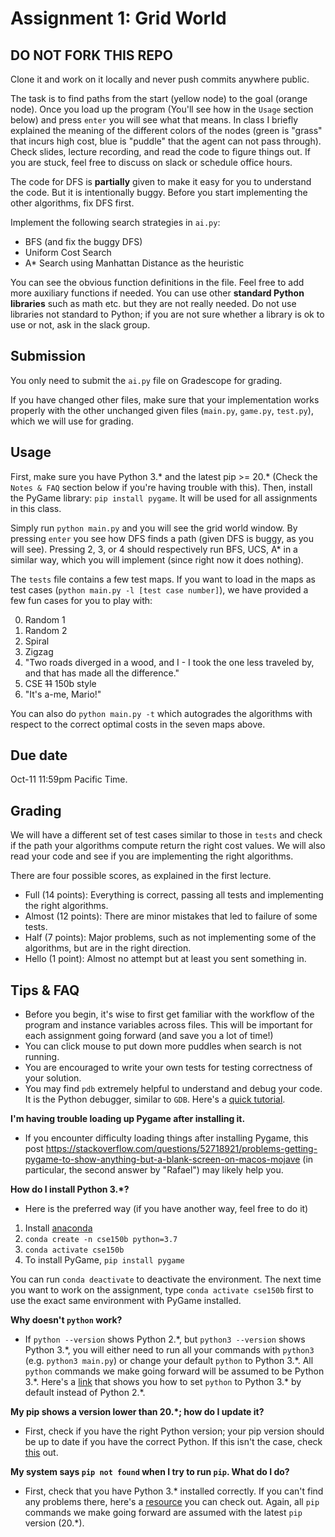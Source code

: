 # Assignment 1: Grid World

DO NOT FORK THIS REPO 
-----
Clone it and work on it locally and never push commits anywhere public.

The task is to find paths from the start (yellow node) to the goal (orange node). Once you load up the program (You'll see how in the `Usage` section below) and press `enter` you will see what that means. In class I briefly explained the meaning of the different colors of the nodes (green is "grass" that incurs high cost, blue is "puddle" that the agent can not pass through). Check slides, lecture recording, and read the code to figure things out. If you are stuck, feel free to discuss on slack or schedule office hours. 

The code for DFS is **partially** given to make it easy for you to understand the code. But it is intentionally buggy. Before you start implementing the other algorithms, fix DFS first. 

Implement the following search strategies in `ai.py`:

- BFS (and fix the buggy DFS)
- Uniform Cost Search
- A\* Search using Manhattan Distance as the heuristic

You can see the obvious function definitions in the file. Feel free to add more auxiliary functions if needed. You can use other **standard Python libraries** such as math etc. but they are not really needed. Do not use libraries not standard to Python; if you are not sure whether a library is ok to use or not, ask in the slack group.

Submission
----
You only need to submit the `ai.py` file on Gradescope for grading. 

If you have changed other files, make sure that your implementation works properly with the other unchanged given files (`main.py`, `game.py`, `test.py`), which we will use for grading. 

Usage
----
First, make sure you have Python 3.\* and the latest pip >= 20.\* (Check the `Notes & FAQ` section below if you're having trouble with this). Then, install the PyGame library: `pip install pygame`. It will be used for all assignments in this class.

Simply run `python main.py` and you will see the grid world window. By pressing `enter` you see how DFS finds a path (given DFS is buggy, as you will see). Pressing 2, 3, or 4 should respectively run BFS, UCS, A\* in a similar way, which you will implement (since right now it does nothing). 

The `tests` file contains a few test maps. If you want to load in the maps as test cases (`python main.py -l [test case number]`), we have provided a few fun cases for you to play with:

0. Random 1
1. Random 2
2. Spiral
3. Zigzag
4. "Two roads diverged in a wood, and I - I took the one less traveled by, and that has made all the difference."
5. CSE ~~11~~ 150b style
6. "It's a-me, Mario!"

You can also do `python main.py -t` which autogrades the algorithms with respect to the correct optimal costs in the seven maps above.

Due date
-----
Oct-11 11:59pm Pacific Time. 

Grading
-----
We will have a different set of test cases similar to those in `tests` and check if the path your algorithms compute return the right cost values. We will also read your code and see if you are implementing the right algorithms. 

There are four possible scores, as explained in the first lecture.

- Full (14 points): Everything is correct, passing all tests and implementing the right algorithms.
- Almost (12 points): There are minor mistakes that led to failure of some tests. 
- Half (7 points): Major problems, such as not implementing some of the algorithms, but are in the right direction. 
- Hello (1 point): Almost no attempt but at least you sent something in. 

Tips & FAQ
------
- Before you begin, it's wise to first get familiar with the workflow of the program and instance variables across files. This will be important for each assignment going forward (and save you a lot of time!)
- You can click mouse to put down more puddles when search is not running.
- You are encouraged to write your own tests for testing correctness of your solution. 
- You may find `pdb` extremely helpful to understand and debug your code. It is the Python debugger, similar to `GDB`. Here's a [quick tutorial](https://www.youtube.com/watch?v=VQjCx3P89yk&ab_channel=TutorialEdge).

**I'm having trouble loading up Pygame after installing it.**
- If you encounter difficulty loading things after installing Pygame, this post https://stackoverflow.com/questions/52718921/problems-getting-pygame-to-show-anything-but-a-blank-screen-on-macos-mojave (in particular, the second answer by "Rafael") may likely help you. 

**How do I install Python 3.\*?**
- Here is the preferred way (if you have another way, feel free to do it)
1. Install [anaconda](https://docs.anaconda.com/anaconda/install/)
2. `conda create -n cse150b python=3.7`
3. `conda activate cse150b`
4. To install PyGame, `pip install pygame`

You can run `conda deactivate` to deactivate the environment. The next time you want to work on the assignment, type `conda activate cse150b` first to use the exact same environment with PyGame installed.

**Why doesn't `python` work?**
- If `python --version` shows Python 2.\*, but `python3 --version` shows Python 3.\*, you will either need to run all your commands with `python3` (e.g. `python3 main.py`) or change your default `python` to Python 3.\*. All `python` commands we make going forward will be assumed to be Python 3.\*. Here's a [link](https://askubuntu.com/questions/320996/how-to-make-python-program-command-execute-python-3) that shows you how to set `python` to Python 3.\* by default instead of Python 2.\*. 

**My pip shows a version lower than 20.\*; how do I update it?**
- First, check if you have the right Python version; your pip version should be up to date if you have the correct Python. If this isn't the case, check [this](https://pip.pypa.io/en/stable/installing/#upgrading-pip) out.

**My system says `pip not found` when I try to run `pip`. What do I do?**
- First, check that you have Python 3.\* installed correctly. If you can't find any problems there, here's a [resource](https://pip.pypa.io/en/stable/installing/) you can check out. Again, all `pip` commands we make going forward are assumed with the latest `pip` version (20.\*).
